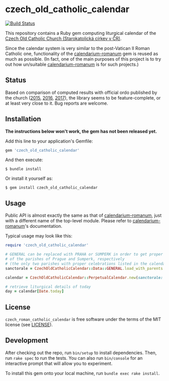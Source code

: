 # czech_old_catholic_calendar

[![Build Status](https://travis-ci.org/calendarium-romanum/czech_old_catholic_calendar.svg?branch=master)](https://travis-ci.org/calendarium-romanum/czech_old_catholic_calendar)

This repository contains a Ruby gem computing liturgical calendar
of the [Czech Old Catholic Church (Starokatolická církev v ČR)][starokatolici].

Since the calendar system is very similar to the post-Vatican II Roman Catholic one,
functionality of the [calendarium-romanum][caro] gem is reused as much as possible.
(In fact, one of the main purposes of this project is to try out how un/suitable
[calendarium-romanum][caro] is for such projects.)

## Status

Based on comparison of computed results with official ordo published by the church
([2015](https://docplayer.cz/26220917-Liturgicky-kalendar-2015-2016-biskupsky-ordinariat-starokatolicke-cirkve-v-cr-praha-2015.html),
[2016](https://docplayer.cz/45554176-Liturgicky-kalendar-2016-2017.html),
[2017](https://docplayer.cz/68322372-Liturgicky-kalendar-2017-2018-praha-2017.html)),
the library seems to be feature-complete, or at least very close to it.
Bug reports are welcome.

## Installation

**The instructions below won't work, the gem has not been released yet.**

Add this line to your application's Gemfile:

```ruby
gem 'czech_old_catholic_calendar'
```

And then execute:

    $ bundle install

Or install it yourself as:

    $ gem install czech_old_catholic_calendar

## Usage

Public API is almost exactly the same as that of [calendarium-romanum][caro], just with a different
name of the top-level module. Please refer to [calendarium-romanum][caro]'s documentation.

Typical usage may look like this:

```ruby
require 'czech_old_catholic_calendar'

# GENERAL can be replaced with PRAHA or SUMPERK in order to get proper celebrations
# of the parishes of Prague and Sumperk, respectively
# (the only two parishes with proper celebrations listed in the calendar of the 2007 missal)
sanctorale = CzechOldCatholicCalendar::Data::GENERAL.load_with_parents

calendar = CzechOldCatholicCalendar::PerpetualCalendar.new(sanctorale: sanctorale)

# retrieve liturgical details of today
day = calendar[Date.today]
```

## License

`czech_roman_catholic_calendar` is free software under the terms of the MIT license
(see [LICENSE](/LICENSE)).

## Development

After checking out the repo, run `bin/setup` to install dependencies. Then, run `rake spec` to run the tests. You can also run `bin/console` for an interactive prompt that will allow you to experiment.

To install this gem onto your local machine, run `bundle exec rake install`.

[starokatolici]: https://www.starokatolici.cz/
[caro]: https://github.com/igneus/calendarium-romanum
